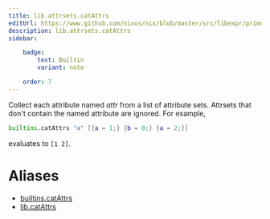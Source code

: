 ```yaml
---
title: lib.attrsets.catAttrs
editUrl: https://www.github.com/nixos/nix/blob/master/src/libexpr/primops.cc
description: lib.attrsets.catAttrs
sidebar:

    badge:
        text: Builtin
        variant: note

    order: 7
---
```


Collect each attribute named *attr* from a list of attribute
sets.  Attrsets that don't contain the named attribute are
ignored. For example,

```nix
builtins.catAttrs "a" [{a = 1;} {b = 0;} {a = 2;}]
```

evaluates to `[1 2]`.


# Aliases

- [builtins.catAttrs](./reference/builtins/builtins-catAttrs)
- [lib.catAttrs](./reference/lib/lib-catAttrs)


